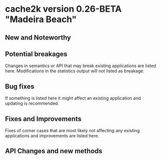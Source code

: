 # cache2k version 0.26-BETA "Madeira Beach"

## New and Noteworthy


## Potential breakages

Changes in semantics or API that may break existing applications are listed here. 
Modifications in the statistics output will not listed as breakage.


## Bug fixes

If something is listed here it might affect an existing application and updating is recommended.


## Fixes and Improvements

Fixes of corner cases that are most likely not affecting any existing applications and improvements are listed here.


## API Changes and new methods

